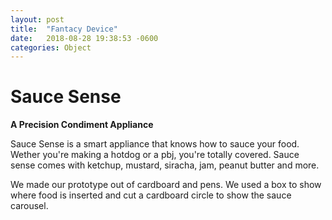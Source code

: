 ```yaml
---
layout: post
title:  "Fantacy Device"
date:   2018-08-28 19:38:53 -0600
categories: Object
---
```


# Sauce Sense
**A Precision Condiment Appliance**

Sauce Sense is a smart appliance that knows how to sauce your food. Wether you're making a hotdog or a pbj, you're totally covered. Sauce sense comes with ketchup, mustard, siracha, jam, peanut butter and more.

We made our prototype out of cardboard and pens. We used a box to show where food is inserted and cut a cardboard circle to show the sauce carousel.
